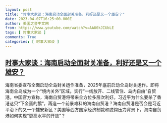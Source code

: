 ```yaml
---
layout: post
title: "时事大家谈：海南启动全面封关准备，利好还是又一个雄安？"
date: 2023-04-07T16:25:00.000Z
author: 美国之音中文网
from: https://www.youtube.com/watch?v=AAU0kJIUbLE
tags: [ 时事大家谈 ]
comments: True
categories: [ 时事大家谈 ]
---
```

<!--1680884700000-->
[时事大家谈：海南启动全面封关准备，利好还是又一个雄安？](https://www.youtube.com/watch?v=AAU0kJIUbLE)
------

<div>
海南省委宣布全面启动全岛封关运作准备，2025年底前启动全岛封关运作。即将海南全岛成为一个“境内关外”区域，实行“一线放开、二线管住、岛内自由”自贸港。中国官方宣称，海南自贸港将带来全方位多层次利好。习近平为什么要杀了香港这只“下金蛋的鹅”，再造一个前景难料的海南自贸港？海南自贸港是否会是习近平治下的又一个雄安新区？美国等西方国家经济制裁和脱钩压力背景下，海南自贸港如何实现“更高水平的开放”？
</div>
